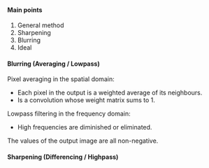 #### Main points
1. General method
2. Sharpening
3. Blurring
4. Ideal


#### Blurring (Averaging / Lowpass)
Pixel averaging in the spatial domain: 
- Each pixel in the output is a weighted average of its neighbours. 
- Is a convolution whose weight matrix sums to 1.

Lowpass filtering in the frequency domain:
- High frequencies are diminished or eliminated.

The values of the output image are all non-negative.

#### Sharpening (Differencing / Highpass)



